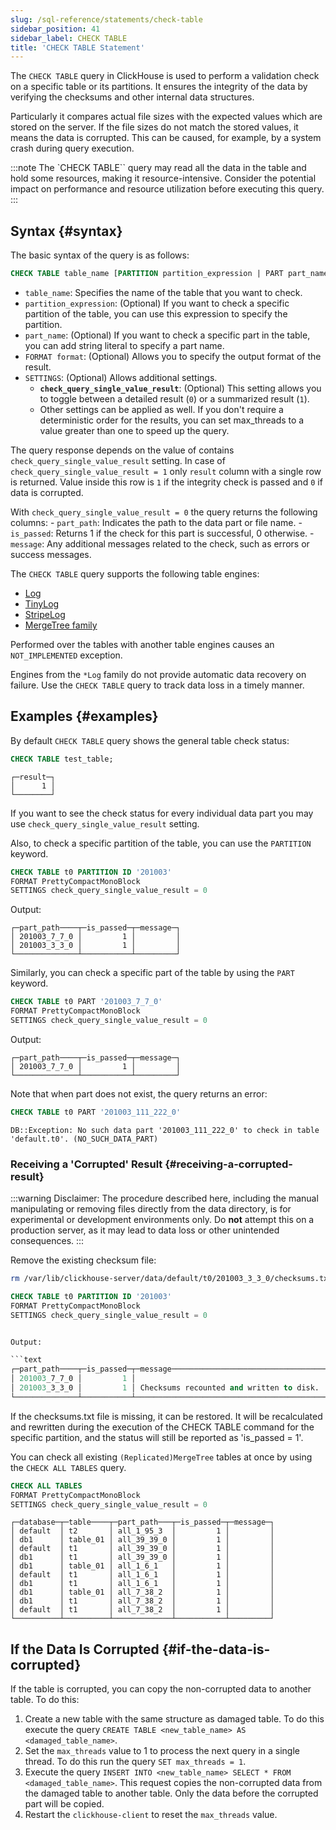 ```yaml
---
slug: /sql-reference/statements/check-table
sidebar_position: 41
sidebar_label: CHECK TABLE
title: 'CHECK TABLE Statement'
---
```


The `CHECK TABLE` query in ClickHouse is used to perform a validation check on a specific table or its partitions. It ensures the integrity of the data by verifying the checksums and other internal data structures.

Particularly it compares actual file sizes with the expected values which are stored on the server. If the file sizes do not match the stored values, it means the data is corrupted. This can be caused, for example, by a system crash during query execution.

:::note
The `CHECK TABLE`` query may read all the data in the table and hold some resources, making it resource-intensive.
Consider the potential impact on performance and resource utilization before executing this query.
:::

## Syntax {#syntax}

The basic syntax of the query is as follows:

```sql
CHECK TABLE table_name [PARTITION partition_expression | PART part_name] [FORMAT format] [SETTINGS check_query_single_value_result = (0|1) [, other_settings]]
```

- `table_name`: Specifies the name of the table that you want to check.
- `partition_expression`: (Optional) If you want to check a specific partition of the table, you can use this expression to specify the partition.
- `part_name`: (Optional) If you want to check a specific part in the table, you can add string literal to specify a part name.
- `FORMAT format`: (Optional) Allows you to specify the output format of the result.
- `SETTINGS`: (Optional) Allows additional settings.
	- **`check_query_single_value_result`**: (Optional) This setting allows you to toggle between a detailed result (`0`) or a summarized result (`1`).
	- Other settings can be applied as well. If you don't require a deterministic order for the results, you can set max_threads to a value greater than one to speed up the query.


The query response depends on the value of contains `check_query_single_value_result` setting.
In case of `check_query_single_value_result = 1` only `result` column with a single row is returned. Value inside this row is `1` if the integrity check is passed and `0` if data is corrupted.

With `check_query_single_value_result = 0` the query returns the following columns:
    - `part_path`: Indicates the path to the data part or file name.
    - `is_passed`: Returns 1 if the check for this part is successful, 0 otherwise.
    - `message`: Any additional messages related to the check, such as errors or success messages.

The `CHECK TABLE` query supports the following table engines:

- [Log](../../engines/table-engines/log-family/log.md)
- [TinyLog](../../engines/table-engines/log-family/tinylog.md)
- [StripeLog](../../engines/table-engines/log-family/stripelog.md)
- [MergeTree family](../../engines/table-engines/mergetree-family/mergetree.md)

Performed over the tables with another table engines causes an `NOT_IMPLEMENTED` exception.

Engines from the `*Log` family do not provide automatic data recovery on failure. Use the `CHECK TABLE` query to track data loss in a timely manner.

## Examples {#examples}

By default `CHECK TABLE` query shows the general table check status:

```sql
CHECK TABLE test_table;
```

```text
┌─result─┐
│      1 │
└────────┘
```

If you want to see the check status for every individual data part you may use `check_query_single_value_result` setting.

Also, to check a specific partition of the table, you can use the `PARTITION` keyword.

```sql
CHECK TABLE t0 PARTITION ID '201003'
FORMAT PrettyCompactMonoBlock
SETTINGS check_query_single_value_result = 0
```

Output:

```text
┌─part_path────┬─is_passed─┬─message─┐
│ 201003_7_7_0 │         1 │         │
│ 201003_3_3_0 │         1 │         │
└──────────────┴───────────┴─────────┘
```

Similarly, you can check a specific part of the table by using the `PART` keyword.

```sql
CHECK TABLE t0 PART '201003_7_7_0'
FORMAT PrettyCompactMonoBlock
SETTINGS check_query_single_value_result = 0
```

Output:

```text
┌─part_path────┬─is_passed─┬─message─┐
│ 201003_7_7_0 │         1 │         │
└──────────────┴───────────┴─────────┘
```

Note that when part does not exist, the query returns an error:

```sql
CHECK TABLE t0 PART '201003_111_222_0'
```

```text
DB::Exception: No such data part '201003_111_222_0' to check in table 'default.t0'. (NO_SUCH_DATA_PART)
```

### Receiving a 'Corrupted' Result {#receiving-a-corrupted-result}

:::warning
Disclaimer: The procedure described here, including the manual manipulating or removing files directly from the data directory, is for experimental or development environments only. Do **not** attempt this on a production server, as it may lead to data loss or other unintended consequences.
:::

Remove the existing checksum file:

```bash
rm /var/lib/clickhouse-server/data/default/t0/201003_3_3_0/checksums.txt
```

```sql
CHECK TABLE t0 PARTITION ID '201003'
FORMAT PrettyCompactMonoBlock
SETTINGS check_query_single_value_result = 0


Output:

```text
┌─part_path────┬─is_passed─┬─message──────────────────────────────────┐
│ 201003_7_7_0 │         1 │                                          │
│ 201003_3_3_0 │         1 │ Checksums recounted and written to disk. │
└──────────────┴───────────┴──────────────────────────────────────────┘
```

If the checksums.txt file is missing, it can be restored. It will be recalculated and rewritten during the execution of the CHECK TABLE command for the specific partition, and the status will still be reported as 'is_passed = 1'.

You can check all existing `(Replicated)MergeTree` tables at once by using the `CHECK ALL TABLES` query.

```sql
CHECK ALL TABLES
FORMAT PrettyCompactMonoBlock
SETTINGS check_query_single_value_result = 0
```

```text
┌─database─┬─table────┬─part_path───┬─is_passed─┬─message─┐
│ default  │ t2       │ all_1_95_3  │         1 │         │
│ db1      │ table_01 │ all_39_39_0 │         1 │         │
│ default  │ t1       │ all_39_39_0 │         1 │         │
│ db1      │ t1       │ all_39_39_0 │         1 │         │
│ db1      │ table_01 │ all_1_6_1   │         1 │         │
│ default  │ t1       │ all_1_6_1   │         1 │         │
│ db1      │ t1       │ all_1_6_1   │         1 │         │
│ db1      │ table_01 │ all_7_38_2  │         1 │         │
│ db1      │ t1       │ all_7_38_2  │         1 │         │
│ default  │ t1       │ all_7_38_2  │         1 │         │
└──────────┴──────────┴─────────────┴───────────┴─────────┘
```

## If the Data Is Corrupted {#if-the-data-is-corrupted}

If the table is corrupted, you can copy the non-corrupted data to another table. To do this:

1.  Create a new table with the same structure as damaged table. To do this execute the query `CREATE TABLE <new_table_name> AS <damaged_table_name>`.
2.  Set the `max_threads` value to 1 to process the next query in a single thread. To do this run the query `SET max_threads = 1`.
3.  Execute the query `INSERT INTO <new_table_name> SELECT * FROM <damaged_table_name>`. This request copies the non-corrupted data from the damaged table to another table. Only the data before the corrupted part will be copied.
4.  Restart the `clickhouse-client` to reset the `max_threads` value.
